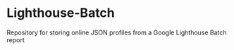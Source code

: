 # Lighthouse-Batch
Repository for storing online JSON profiles from a Google Lighthouse Batch report
